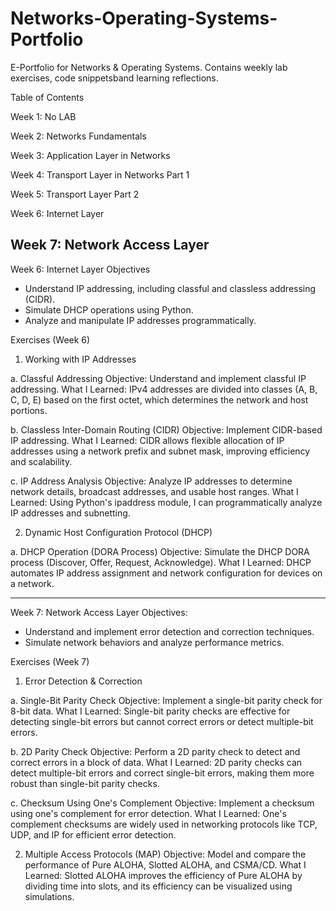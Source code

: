 # Networks-Operating-Systems-Portfolio
E-Portfolio for Networks &amp; Operating Systems. Contains weekly lab exercises, code snippetsband learning reflections.


Table of Contents

Week 1: No LAB

Week 2: Networks Fundamentals

Week 3: Application Layer in Networks

Week 4: Transport Layer in Networks Part 1

Week 5: Transport Layer Part 2

Week 6: Internet Layer

Week 7: Network Access Layer
--------------------------------------------------------------
Week 6: Internet Layer
Objectives
- Understand IP addressing, including classful and classless addressing (CIDR).
- Simulate DHCP operations using Python.
- Analyze and manipulate IP addresses programmatically.

Exercises (Week 6)

1. Working with IP Addresses
   
a. Classful Addressing
Objective: Understand and implement classful IP addressing.
What I Learned: IPv4 addresses are divided into classes (A, B, C, D, E) based on the first octet, which determines the network and host portions.

b. Classless Inter-Domain Routing (CIDR)
Objective: Implement CIDR-based IP addressing.
What I Learned: CIDR allows flexible allocation of IP addresses using a network prefix and subnet mask, improving efficiency and scalability.

c. IP Address Analysis
Objective: Analyze IP addresses to determine network details, broadcast addresses, and usable host ranges.
What I Learned: Using Python's ipaddress module, I can programmatically analyze IP addresses and subnetting.

2. Dynamic Host Configuration Protocol (DHCP)
   
a. DHCP Operation (DORA Process)
Objective: Simulate the DHCP DORA process (Discover, Offer, Request, Acknowledge).
What I Learned: DHCP automates IP address assignment and network configuration for devices on a network.

-----------------------------------------------------------------------------------------------------

Week 7: Network Access Layer
Objectives:
- Understand and implement error detection and correction techniques.
- Simulate network behaviors and analyze performance metrics.

Exercises (Week 7)

1. Error Detection & Correction

a. Single-Bit Parity Check
Objective: Implement a single-bit parity check for 8-bit data.
What I Learned: Single-bit parity checks are effective for detecting single-bit errors but cannot correct errors or detect multiple-bit errors.

b. 2D Parity Check
Objective: Perform a 2D parity check to detect and correct errors in a block of data.
What I Learned: 2D parity checks can detect multiple-bit errors and correct single-bit errors, making them more robust than single-bit parity checks.

c. Checksum Using One's Complement
Objective: Implement a checksum using one's complement for error detection.
What I Learned: One's complement checksums are widely used in networking protocols like TCP, UDP, and IP for efficient error detection.

2. Multiple Access Protocols (MAP)
Objective: Model and compare the performance of Pure ALOHA, Slotted ALOHA, and CSMA/CD.
What I Learned: Slotted ALOHA improves the efficiency of Pure ALOHA by dividing time into slots, and its efficiency can be visualized using simulations.




